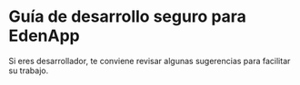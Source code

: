 # Guía de desarrollo seguro para EdenApp

Si eres desarrollador, te conviene revisar algunas sugerencias para facilitar su trabajo.